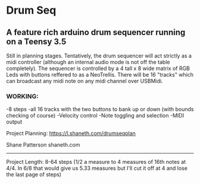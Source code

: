 # Drum Seq

## A feature rich arduino drum sequencer running on a Teensy 3.5

Still in planning stages. Tentatively, the drum sequencer will act strictly as a midi controller (although an internal audio mode is not off the table completely).
The sequencer is controlled by a 4 tall x 8 wide matrix of RGB Leds with buttons reffered to as a NeoTrellis.
There will be 16 "tracks" which can broadcast any midi note on any midi channel over USBMidi.

### WORKING:

-8 steps
-all 16 tracks with the two buttons to bank up or down (with bounds checking of course)
-Velocity control
-Note toggling and selection
-MIDI output

Project Planning:
https://l.shaneth.com/drumseqplan

Shane Patterson
shaneth.com

---

Project Length: 8-64 steps (1/2 a measure to 4 measures of 16th notes at 4/4. In 6/8 that would give us 5.33 measures but I'll cut it off at 4 and lose the last page of steps)
